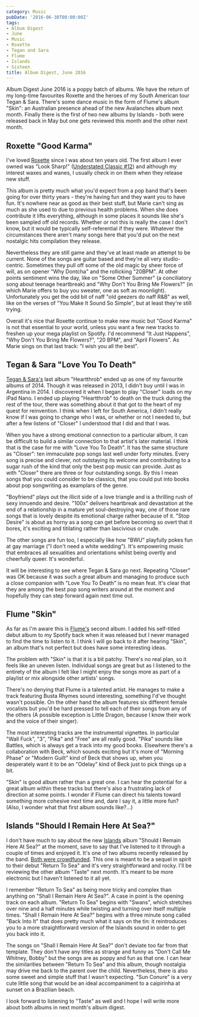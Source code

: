 ```yaml
---
category: Music
pubDate: '2016-06-30T00:00:00Z'
tags:
- Album Digest
- June
- Music
- Roxette
- Tegan and Sara
- Flume
- Islands
- Sixteen
title: Album Digest, June 2016
---
```

Album Digest June 2016 is a poppy batch of albums. We have the return of my long-time favourites Roxette and the heroes of my South American tour Tegan & Sara. There's some dance music in the form of Flume's album "Skin": an Australian presence ahead of the new Avalanches album next month. Finally there is the first of two new albums by Islands - both were released back in May but one gets reviewed this month and the other next month.


## Roxette "Good Karma"

I've loved [Roxette](http://www.roxette.se) since I was about ten years old. The first album I ever owned was "Look Sharp!" ([Understated Classic #12](/uc12/)) and although my interest waxes and wanes, I usually check in on them when they release new stuff.

This album is pretty much what you'd expect from a pop band that's been going for over thirty years - they're having fun and they want you to have fun. It's nowhere near as good as their best stuff, but Marie can't sing as much as she used to due to previous health problems. When she does contribute it lifts everything, although in some places it sounds like she's been sampled off old records. Whether or not this is really the case I don't know, but it would be typically self-referential if they were. Whatever the circumstances there aren't many songs here that you'd put on the next nostalgic hits compilation they release.

Nevertheless they are still game and they've at least made an attempt to be current. None of the songs are guitar based and they're all very studio-centric. Sometimes they pull off some of the old magic by sheer force of will, as on opener "Why Dontcha" and the rollicking "20BPM". At other points sentiment wins the day, like on "Some Other Summer" (a conciliatory song about teenage heartbreak) and "Why Don't You Bring Me Flowers?" (in which Marie offers to buy you sweater, one as soft as moonlight). Unfortunately you get the odd bit of naff "old geezers do naff R&B" as well, like on the verses of "You Make It Sound So Simple", but at least they're still trying.

Overall it's nice that Roxette continue to make new music but "Good Karma" is not that essential to your world, unless you want a few new tracks to freshen up your mega playlist on Spotify. I'd recommend "It Just Happens", "Why Don't You Bring Me Flowers?", "20 BPM", and "April Flowers". As Marie sings on that last track: "I wish you all the best".

## Tegan & Sara "Love You To Death"

[Tegan & Sara's](http://teganandsara.com) last album "Heartthrob" ended up as one of my favourite albums of 2014. Though it was released in 2013, I didn't buy until I was in Argentina in 2014. I discovered it when I began to play "Closer" loads on my iPad Nano. I ended up playing "Heartthrob" to death on the truck during the rest of the tour, there was something about it that got to the heart of my quest for reinvention. I think when I left for South America, I didn't really know if I was going to change who I was, or whether or not I needed to, but after a few listens of "Closer" I understood that I did and that I was.

When you have a strong emotional connection to a particular album, it can be difficult to build a similar connection to that artist's later material. I think that is the case for me with "Love You To Death". It has the same structure as "Closer": ten immaculate pop songs last well under forty minutes. Every song is precise and clever, not outstaying its welcome and contributing to a sugar rush of the kind that only the best pop music can provide. Just as with "Closer" there are three or four outstanding songs. By this I mean songs that you could consider to be classics, that you could put into books about pop songwriting as examplars of the genre.

"Boyfriend" plays out the illicit side of a love triangle and is a thrilling rush of sexy innuendo and desire. "100x" delivers heartbreak and devastation at the end of a relationship in a mature yet soul-destroying way, one of those rare songs that is lovely despite its emotional charge rather because of it. "Stop Desire" is about as horny as a song can get before becoming so overt that it bores, it's exciting and titilating rather than lascivious or crude.

The other songs are fun too, I especially like how "BWU" playfully pokes fun at gay marriage ("I don't need a white wedding"). It's empowering music that embraces all sexualities and orientations whilst being overtly and cheerfully queer. It's wonderful.

It will be interesting to see where Tegan & Sara go next. Repeating "Closer" was OK because it was such a great album and managing to produce such a close companion with "Love You To Death" is no mean feat. It's clear that they are among the best pop song writers around at the moment and hopefully they can step forward again next time out.

## Flume "Skin"

As far as I'm aware this is [Flume's](http://www.flumemusic.com) second album. I added his self-titled debut album to my Spotify back when it was released but I never managed to find the time to listen to it. I think I will go back to it after hearing "Skin", an album that's not perfect but does have some interesting ideas.

The problem with "Skin" is that it is a bit patchy. There's no real plan, so it feels like an uneven listen. Individual songs are great but as I listened to the entirety of the album I felt like I might enjoy the songs more as part of a playlist or mix alongside other artists' songs.

There's no denying that Flume is a talented artist. He manages to make a track featuring Busta Rhymes sound interesting, something I'd've thought wasn't possible. On the other hand the album features six different female vocalists but you'd be hard pressed to tell each of their songs from any of the others (A possible exception is Little Dragon, because I know their work and the voice of their singer).

The most interesting tracks are the instrumental vignettes. In particular "Wall Fuck", "3", "Pika" and "Free" are all really good. "Pika" sounds like Battles, which is always get a track into my good books. Elsewhere there's a collaboration with Beck, which sounds exciting but it's more of "Morning Phase" or "Modern Guilt" kind of Beck that shows up, when you desperately want it to be an "Odelay" kind of Beck just to pick things up a bit.

"Skin" is good album rather than a great one. I can hear the potential for a great album within these tracks but there's also a frustrating lack of direction at some points. I wonder if Flume can direct his talents toward something more cohesive next time and, dare I say it, a little more fun? (Also, I wonder what that first album sounds like?...)

## Islands "Should I Remain Here At Sea?"

I don't have much to say about the new [Islands](http://islandsareforever.com) album "Should I Remain Here At Sea?" at the moment, save to say that I've listened to it through a couple of times and enjoyed it. It's one of two albums recently released by the band. [Both were crowdfunded](http://www.pledgemusic.com/projects/islands). This one is meant to be a sequel in spirit to their debut "Return To Sea" and it's very straightforward and rocky. I'll be reviewing the other album "Taste" next month. It's meant to be more electronic but I haven't listened to it all yet.

I remember "Return To Sea" as being more tricky and complex than anything on "Shall I Remain Here At Sea?". A case in point is the opening track on each album. "Return To Sea" begins with "Swans", which stretches over nine and a half minutes while twisting and turning over itself multiple times. "Shall I Remain Here At Sea?" begins with a three minute song called "Back Into It" that does pretty much what it says on the tin: it reintroduces you to a more straightforward version of the Islands sound in order to get you back into it.

The songs on "Shall I Remain Here At Sea?" don't deviate too far from that template. They don't have any titles as strange and funny as "Don't Call Me Whitney, Bobby" but the songs are as poppy and fun as that one. I can hear the similarities between "Return To Sea" and this album, though nostalgia may drive me back to the parent over the child. Nevertheless, there is also some sweet and simple stuff that I wasn't expecting. "Sun Conure" is a very cute little song that would be an ideal accompaniment to a caipirinha at sunset on a Brazilian beach.

I look forward to listening to "Taste" as well and I hope I will write more about both albums in next month's album digest.